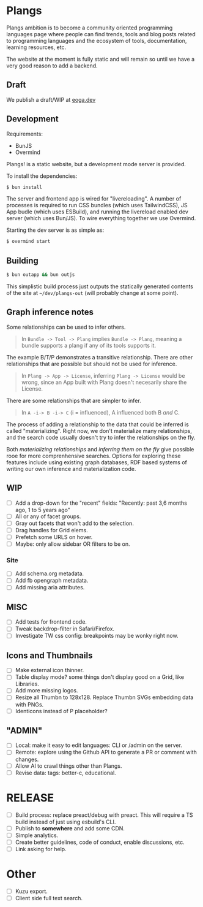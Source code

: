 # Plangs

Plangs ambition is to become a community oriented programming languages page where people can find trends, tools and blog posts related to programming languages and the ecosystem of tools, documentation, learning resources, etc.

The website at the moment is fully static and will remain so until we have a very good reason to add a backend.

## Draft

We publish a draft/WIP at [eoga.dev](https://eoga.dev)

## Development

Requirements:

* BunJS
* Overmind

Plangs! is a static website, but a development mode server is provided.

To install the dependencies:

```sh
$ bun install
```

The server and frontend app is wired for "livereloading". A number of processes is required to run CSS bundles (which uses TailwindCSS), JS App budle (which uses ESBuild), and running the livereload enabled dev server (which uses Bun/JS). To wire everything together we use Overmind.

Starting the dev server is as simple as:

```sh
$ overmind start
```

## Building

```sh
$ bun outapp && bun outjs
```

This simplistic build process just outputs the statically generated contents of the site at `~/dev/plangs-out` (will probably change at some point).

## Graph inference notes

Some relationships can be used to infer others.

> In `Bundle -> Tool -> Plang` implies `Bundle -> Plang`, meaning a bundle supports a plang if any of its tools supports it.

The example B/T/P demonstrates a transitive relationship. There are other relationships that are possible but should not be used for inference.

> In `Plang -> App -> License`, inferring `Plang -> License` would be wrong, since an App built with Plang doesn't necesarily share the License.

There are some relationships that are simpler to infer.

> In `A -i-> B -i-> C` (i = influenced), A influenced both B _and_ C.

The process of adding a relationship to the data that could be inferred is called "materializing". Right now, we don't materialize many relationships, and the search code usually doesn't try to infer the relationships on the fly.

Both *materializing relationships* and *inferring them on the fly* give possible rooe for more comprenhensive searches. Options for exploring these features include using existing graph databases, RDF based systems of writing our own inference and materialization code.

## WIP

- [ ] Add a drop-down for the "recent" fields: "Recently: past 3,6 months ago, 1 to 5 years ago"
- [ ] All or any of facet groups.
- [ ] Gray out facets that won't add to the selection.
- [ ] Drag handles for Grid elems.
- [ ] Prefetch some URLS on hover.
- [ ] Maybe: only allow sidebar OR filters to be on.

### Site

- [ ] Add schema.org metadata.
- [ ] Add fb opengraph metadata.
- [ ] Add missing aria attributes.

## MISC

- [ ] Add tests for frontend code.
- [ ] Tweak backdrop-filter in Safari/Firefox.
- [ ] Investigate TW css config: breakpoints may be wonky right now.

## Icons and Thumbnails

- [ ] Make external icon thinner.
- [ ] Table display mode? some things don't display good on a Grid, like Libraries.
- [ ] Add more missing logos.
- [ ] Resize all Thumbn to 128x128. Replace Thumbn SVGs embedding data with PNGs.
- [ ] Identicons instead of P placeholder?

## "ADMIN"

- [ ] Local: make it easy to edit languages: CLI or /admin on the server.
- [ ] Remote: explore using the Github API to generate a PR or comment with changes.
- [ ] Allow AI to crawl things other than Plangs.
- [ ] Revise data: tags: better-c, educational.

# RELEASE

- [ ] Build process: replace preact/debug with preact. This will require a TS build instead of just using esbuild's CLI.
- [ ] Publish to **somewhere** and add some CDN.
- [ ] Simple analytics.
- [ ] Create better guidelines, code of conduct, enable discussions, etc.
- [ ] Link asking for help.

# Other

- [ ] Kuzu export.
- [ ] Client side full text search.